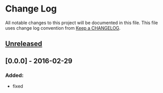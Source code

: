 # Change Log
All notable changes to this project will be documented in this file.
This file uses change log convention from [Keep a CHANGELOG](http://keepachangelog.com).


## [Unreleased][unreleased]

## [0.0.0] - 2016-02-29

### Added:
- fixed

[unreleased]: https://github.com/hadenlabs/ansible-role-memcached/compare/1.0.0...HEAD
[1.0.0]: https://github.com/hadenlabs/ansible-role-memcached/compare/0.0.0...1.0.0

[CHANGELOG.md]: CHANGELOG.md
[CONTRIBUTING.md]: CONTRIBUTING.md
[LICENCE.md]: LICENCE.md
[README.md]: README.md
